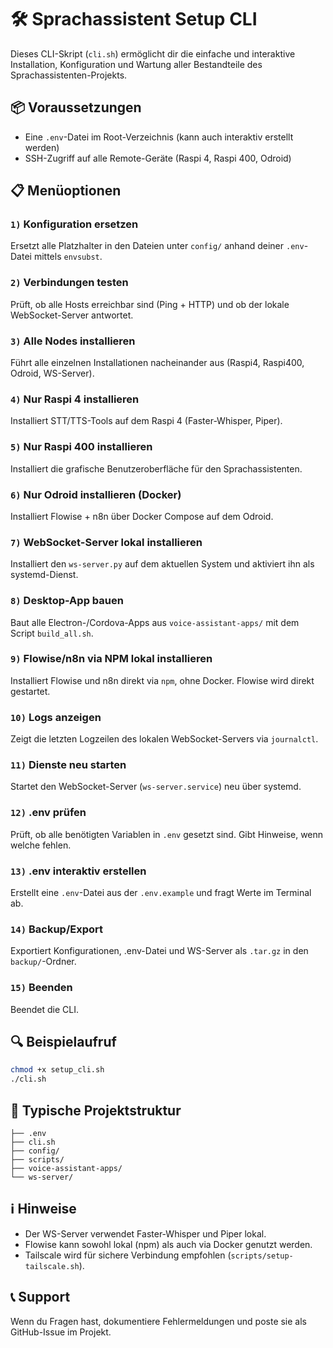 # 🛠 Sprachassistent Setup CLI

Dieses CLI-Skript (`cli.sh`) ermöglicht dir die einfache und interaktive Installation, Konfiguration und Wartung aller Bestandteile des Sprachassistenten-Projekts.

## 📦 Voraussetzungen

* Eine `.env`-Datei im Root-Verzeichnis (kann auch interaktiv erstellt werden)
* SSH-Zugriff auf alle Remote-Geräte (Raspi 4, Raspi 400, Odroid)

## 📋 Menüoptionen

### `1)` Konfiguration ersetzen

Ersetzt alle Platzhalter in den Dateien unter `config/` anhand deiner `.env`-Datei mittels `envsubst`.

### `2)` Verbindungen testen

Prüft, ob alle Hosts erreichbar sind (Ping + HTTP) und ob der lokale WebSocket-Server antwortet.

### `3)` Alle Nodes installieren

Führt alle einzelnen Installationen nacheinander aus (Raspi4, Raspi400, Odroid, WS-Server).

### `4)` Nur Raspi 4 installieren

Installiert STT/TTS-Tools auf dem Raspi 4 (Faster-Whisper, Piper).

### `5)` Nur Raspi 400 installieren

Installiert die grafische Benutzeroberfläche für den Sprachassistenten.

### `6)` Nur Odroid installieren (Docker)

Installiert Flowise + n8n über Docker Compose auf dem Odroid.

### `7)` WebSocket-Server lokal installieren

Installiert den `ws-server.py` auf dem aktuellen System und aktiviert ihn als systemd-Dienst.

### `8)` Desktop-App bauen

Baut alle Electron-/Cordova-Apps aus `voice-assistant-apps/` mit dem Script `build_all.sh`.

### `9)` Flowise/n8n via NPM lokal installieren

Installiert Flowise und n8n direkt via `npm`, ohne Docker. Flowise wird direkt gestartet.

### `10)` Logs anzeigen

Zeigt die letzten Logzeilen des lokalen WebSocket-Servers via `journalctl`.

### `11)` Dienste neu starten

Startet den WebSocket-Server (`ws-server.service`) neu über systemd.

### `12)` .env prüfen

Prüft, ob alle benötigten Variablen in `.env` gesetzt sind. Gibt Hinweise, wenn welche fehlen.

### `13)` .env interaktiv erstellen

Erstellt eine `.env`-Datei aus der `.env.example` und fragt Werte im Terminal ab.

### `14)` Backup/Export

Exportiert Konfigurationen, .env-Datei und WS-Server als `.tar.gz` in den `backup/`-Ordner.

### `15)` Beenden

Beendet die CLI.

## 🔍 Beispielaufruf

```bash
chmod +x setup_cli.sh
./cli.sh
```

## 📁 Typische Projektstruktur

```
├── .env
├── cli.sh
├── config/
├── scripts/
├── voice-assistant-apps/
└── ws-server/
```

## ℹ️ Hinweise

* Der WS-Server verwendet Faster-Whisper und Piper lokal.
* Flowise kann sowohl lokal (npm) als auch via Docker genutzt werden.
* Tailscale wird für sichere Verbindung empfohlen (`scripts/setup-tailscale.sh`).

## 📞 Support

Wenn du Fragen hast, dokumentiere Fehlermeldungen und poste sie als GitHub-Issue im Projekt.
